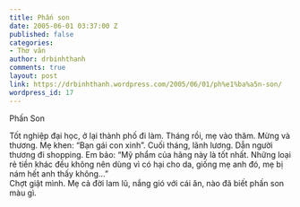 ```yaml
---
title: Phấn son
date: 2005-06-01 03:37:00 Z
published: false
categories:
- Thơ văn
author: drbinhthanh
comments: true
layout: post
link: https://drbinhthanh.wordpress.com/2005/06/01/ph%e1%ba%a5n-son/
wordpress_id: 17
---
```


Phấn Son

Tốt nghiệp đại học, ở lại thành phố đi làm.
Tháng rồi, mẹ vào thăm. Mừng và thương. Mẹ khen: “Bạn gái con xinh”.
Cuối tháng, lãnh lương. Dẫn người thương đi shopping. Em bảo: “Mỹ phẩm của hãng này là tốt nhất. Những loại rẻ tiền khác đều không nên dùng vì có hại cho da, giống mẹ anh đó, mẹ bị nám hết anh thấy không…”  
Chợt giật mình. Mẹ cả đời lam lũ, nắng gió với cái ăn, nào đã biết phấn son màu gì.
